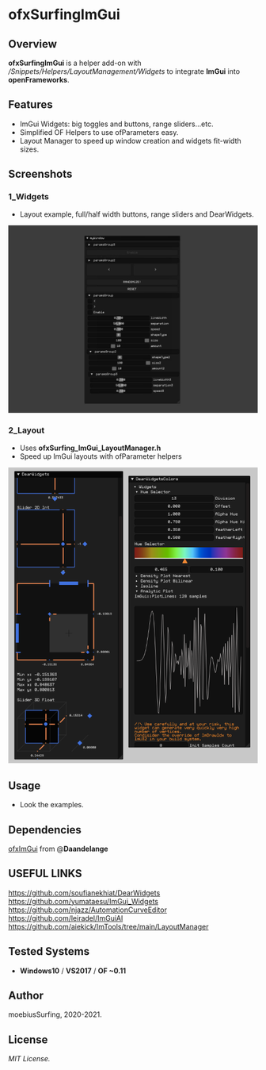 ofxSurfingImGui
=============================

## Overview
**ofxSurfingImGui** is a helper add-on with _/Snippets/Helpers/LayoutManagement/Widgets_ to integrate **ImGui** into **openFrameworks**.

## Features 
* ImGui Widgets: big toggles and buttons, range sliders...etc.
* Simplified OF Helpers to use ofParameters easy.
* Layout Manager to speed up window creation and widgets fit-width sizes.

## Screenshots

### 1_Widgets
* Layout example, full/half width buttons, range sliders and DearWidgets.  

![image](/docs/1_Widgets.jpg?raw=true "image")  

### 2_Layout
* Uses **ofxSurfing_ImGui_LayoutManager.h**  
* Speed up ImGui layouts with ofParameter helpers  

![image](/docs/2_Layouts.PNG?raw=true "image")  

## Usage
* Look the examples.

## Dependencies
[ofxImGui](https://github.com/Daandelange/ofxImGui/tree/ofParameters-Helpers-Test) from @**Daandelange**  

## USEFUL LINKS
https://github.com/soufianekhiat/DearWidgets  
https://github.com/yumataesu/ImGui_Widgets  
https://github.com/njazz/AutomationCurveEditor  
https://github.com/leiradel/ImGuiAl  
https://github.com/aiekick/ImTools/tree/main/LayoutManager  

## Tested Systems
- **Windows10** / **VS2017** / **OF ~0.11**

## Author
moebiusSurfing, 2020-2021. 

## License
*MIT License.*